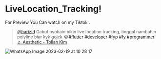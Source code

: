 # LiveLocation_Tracking!
For Preview You Can watch on my Tiktok :
<blockquote class="tiktok-embed" cite="https://www.tiktok.com/@harizid/video/7201510548209421595" data-video-id="7201510548209421595" style="max-width: 605px;min-width: 325px;" > <section> <a target="_blank" title="@harizid" href="https://www.tiktok.com/@harizid?refer=embed">@harizid</a> Gabut nyobain bikin live location tracking, tinggal nambahin polyline biar kyk gojek 😂<a title="flutter" target="_blank" href="https://www.tiktok.com/tag/flutter?refer=embed">#flutter</a> <a title="developer" target="_blank" href="https://www.tiktok.com/tag/developer?refer=embed">#developer</a> <a title="fyp" target="_blank" href="https://www.tiktok.com/tag/fyp?refer=embed">#fyp</a> <a title="fy" target="_blank" href="https://www.tiktok.com/tag/fy?refer=embed">#fy</a> <a title="programmer" target="_blank" href="https://www.tiktok.com/tag/programmer?refer=embed">#programmer</a> <a target="_blank" title="♬ Aesthetic - Tollan Kim" href="https://www.tiktok.com/music/Aesthetic-7072513628145977346?refer=embed">♬ Aesthetic - Tollan Kim</a> </section> </blockquote> <script async src="https://www.tiktok.com/embed.js"></script>

![WhatsApp Image 2023-02-19 at 10 28 17](https://user-images.githubusercontent.com/37772347/219912339-97c6ea5a-41ed-4c31-a2e8-e6b87c9d347b.jpeg)

